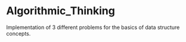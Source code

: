 # Algorithmic_Thinking
Implementation of 3 different problems for the basics of data structure concepts.
